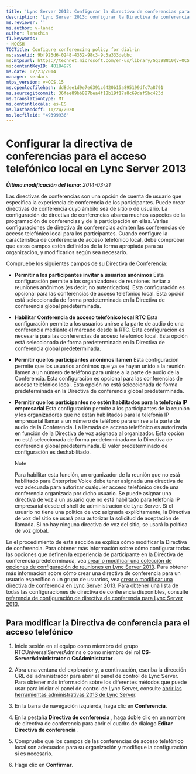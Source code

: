 ```yaml
---
title: 'Lync Server 2013: Configurar la directiva de conferencias para el acceso telefónico local'
description: 'Lync Server 2013: configurar la Directiva de conferencia para el acceso telefónico.'
ms.reviewer: ''
ms.author: v-lanac
author: lanachin
f1.keywords:
- NOCSH
TOCTitle: Configure conferencing policy for dial-in
ms:assetid: 9bf926d6-0248-4352-98c3-9c5a333debbc
ms:mtpsurl: https://technet.microsoft.com/en-us/library/Gg398810(v=OCS.15)
ms:contentKeyID: 48184979
ms.date: 07/23/2014
manager: serdars
mtps_version: v=OCS.15
ms.openlocfilehash: dd8dee1d9e7e6391c6420b15a895199dfc7a8791
ms.sourcegitcommit: 36fee89bb887bea4f18b19f17a8c69daf5bc423d
ms.translationtype: MT
ms.contentlocale: es-ES
ms.lasthandoff: 11/24/2020
ms.locfileid: "49399936"
---
```

# <a name="configure-conferencing-policy-for-dial-in-in-lync-server-2013"></a>Configurar la directiva de conferencias para el acceso telefónico local en Lync Server 2013

<div data-xmlns="http://www.w3.org/1999/xhtml">

<div class="topic" data-xmlns="http://www.w3.org/1999/xhtml" data-msxsl="urn:schemas-microsoft-com:xslt" data-cs="https://msdn.microsoft.com/">

<div data-asp="https://msdn2.microsoft.com/asp">



</div>

<div id="mainSection">

<div id="mainBody">

<span> </span>

_**Última modificación del tema:** 2014-03-21_

Las directivas de conferencias son una opción de cuenta de usuario que especifica la experiencia de conferencia de los participantes. Puede crear directivas de conferencia cuyo ámbito sea de sitio o de usuario. La configuración de directiva de conferencias abarca muchos aspectos de la programación de conferencias y de la participación en ellas. Varias configuraciones de directiva de conferencias admiten las conferencias de acceso telefónico local para los participantes. Cuando configure la característica de conferencia de acceso telefónico local, debe comprobar que estos campos estén definidos de la forma apropiada para su organización, y modificarlos según sea necesario.

Compruebe los siguientes campos de su Directiva de Conferencia:

  - **Permitir a los participantes invitar a usuarios anónimos**   Esta configuración permite a los organizadores de reuniones invitar a reuniones anónimos (es decir, no autenticados). Esta configuración es opcional para las conferencias de acceso telefónico local. Esta opción está seleccionada de forma predeterminada en la Directiva de conferencia global predeterminada.

  - **Habilitar Conferencia de acceso telefónico local RTC**   Esta configuración permite a los usuarios unirse a la parte de audio de una conferencia mediante el marcado desde la RTC. Esta configuración es necesaria para las conferencias de acceso telefónico local. Esta opción está seleccionada de forma predeterminada en la Directiva de conferencia global predeterminada.

  - **Permitir que los participantes anónimos llamen**   Esta configuración permite que los usuarios anónimos que ya se hayan unido a la reunión llamen a un número de teléfono para unirse a la parte de audio de la Conferencia. Esta configuración es opcional para las conferencias de acceso telefónico local. Esta opción no está seleccionada de forma predeterminada en la Directiva de conferencia global predeterminada.

  - **Permitir que los participantes no estén habilitados para la telefonía IP empresarial**   Esta configuración permite a los participantes de la reunión y los organizadores que no están habilitados para la telefonía IP empresarial llamar a un número de teléfono para unirse a la parte de audio de la Conferencia. La llamada de acceso telefónico es autorizada en función de la Directiva de voz asignada al organizador. Esta opción no está seleccionada de forma predeterminada en la Directiva de conferencia global predeterminada. El valor predeterminado de configuración es deshabilitado.
    
    <div>
    

    > [!NOTE]  
    > Para habilitar esta función, un organizador de la reunión que no está habilitado para Enterprise Voice debe tener asignada una directiva de voz adecuada para autorizar cualquier acceso telefónico desde una conferencia organizada por dicho usuario. Se puede asignar una directiva de voz a un usuario que no está habilitado para telefonía IP empresarial desde el shell de administración de Lync Server. Si el usuario no tiene una política de voz asignada explícitamente, la Directiva de voz del sitio se usará para autorizar la solicitud de aceptación de llamada. Si no hay ninguna directiva de voz del sitio, se usará la política de voz global.&nbsp;

    
    </div>

En el procedimiento de esta sección se explica cómo modificar la Directiva de conferencia. Para obtener más información sobre cómo configurar todas las opciones que definen la experiencia de participante en la Directiva de conferencia predeterminada, vea [crear o modificar una colección de opciones de configuración de reuniones en Lync Server 2013](lync-server-2013-create-or-modify-a-collection-of-meeting-configuration-settings.md). Para obtener más información sobre cómo crear una directiva de conferencia para un usuario específico o un grupo de usuarios, vea [crear o modificar una directiva de conferencia en Lync Server 2013](lync-server-2013-create-or-modify-a-conferencing-policy.md). Para obtener una lista de todas las configuraciones de directiva de conferencia disponibles, consulte [referencia de configuración de directiva de conferencia para Lync Server 2013](lync-server-2013-conferencing-policy-settings-reference.md).

<div>

## <a name="to-modify-the-conferencing-policy-for-dial-in"></a>Para modificar la Directiva de conferencia para el acceso telefónico

1.  Inicie sesión en el equipo como miembro del grupo RTCUniversalServerAdmins o como miembro del rol **CS-ServerAdministrator** o **CsAdministrator** .

2.  Abra una ventana del explorador y, a continuación, escriba la dirección URL del administrador para abrir el panel de control de Lync Server. Para obtener más información sobre los diferentes métodos que puede usar para iniciar el panel de control de Lync Server, consulte [abrir las herramientas administrativas 2013 de Lync Server](lync-server-2013-open-lync-server-administrative-tools.md).

3.  En la barra de navegación izquierda, haga clic en **Conferencia**.

4.  En la pestaña **Directiva de conferencia** , haga doble clic en un nombre de directiva de conferencia para abrir el cuadro de diálogo **Editar Directiva de conferencia** .

5.  Compruebe que los campos de las conferencias de acceso telefónico local son adecuados para su organización y modifique la configuración si es necesario.

6.  Haga clic en **Confirmar**.

</div>

</div>

<span> </span>

</div>

</div>

</div>

